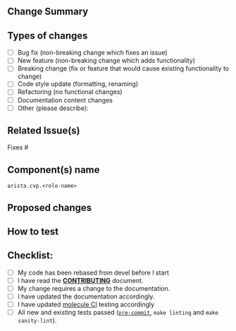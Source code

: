 ## Change Summary

<!-- Enter short PR description -->

## Types of changes
<!--- What types of changes does your code introduce? Put an `x` in all the boxes that apply: -->
- [ ] Bug fix (non-breaking change which fixes an issue)
- [ ] New feature (non-breaking change which adds functionality)
- [ ] Breaking change (fix or feature that would cause existing functionality to change)
- [ ] Code style update (formatting, renaming)
- [ ] Refactoring (no functional changes)
- [ ] Documentation content changes
- [ ] Other (please describe):

## Related Issue(s)

Fixes #<ISSUE ID>

## Component(s) name

`arista.cvp.<role-name>`

## Proposed changes
<!--- Describe your changes in detail -->
<!--- Describe data model implemented for new features -->

## How to test
<!--- Please describe in detail how you tested your changes. -->
<!--- Include details of your testing environment, and the tests you ran to -->

## Checklist:
<!--- Go over all the following points, and put an `x` in all the boxes that apply. -->
<!--- If you're unsure about any of these, don't hesitate to ask. We're here to help! -->
- [ ] My code has been rebased from devel before I start
- [ ] I have read the [**CONTRIBUTING**](https://www.avd.sh/docs/contributing/) document.
- [ ] My change requires a change to the documentation.
- [ ] I have updated the documentation accordingly.
- [ ] I have updated [molecule CI](https://github.com/aristanetworks/ansible-avd/tree/devel/ansible_collections/arista/avd/molecule) testing accordingly
- [ ] All new and existing tests passed ([`pre-commit`](https://www.avd.sh/docs/installation/development/#python-virtual-environment), `make linting` and `make sanity-lint`).
